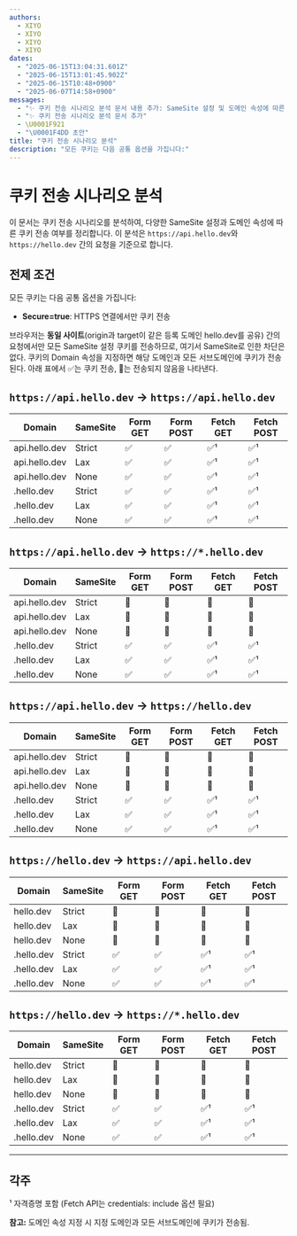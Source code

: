 ```yaml
---
authors:
  - XIYO
  - XIYO
  - XIYO
  - XIYO
dates:
  - "2025-06-15T13:04:31.601Z"
  - "2025-06-15T13:01:45.902Z"
  - "2025-06-15T10:48+0900"
  - "2025-06-07T14:58+0900"
messages:
  - "✨ 쿠키 전송 시나리오 분석 문서 내용 추가: SameSite 설정 및 도메인 속성에 따른 쿠키 전송 여부 정리"
  - "✨ 쿠키 전송 시나리오 분석 문서 추가"
  - \U0001F921
  - "\U0001F4DD 초안"
title: "쿠키 전송 시나리오 분석"
description: "모든 쿠키는 다음 공통 옵션을 가집니다:"
---
```

# 쿠키 전송 시나리오 분석

이 문서는 쿠키 전송 시나리오를 분석하여, 다양한 SameSite 설정과 도메인 속성에 따른 쿠키 전송 여부를 정리합니다. 이 분석은 `https://api.hello.dev`와 `https://hello.dev` 간의 요청을 기준으로 합니다.

## 전제 조건

모든 쿠키는 다음 공통 옵션을 가집니다:
- **Secure=true**: HTTPS 연결에서만 쿠키 전송

브라우저는 **동일 사이트**(origin과 target이 같은 등록 도메인 hello.dev를 공유) 간의 요청에서만 모든 SameSite 설정 쿠키를 전송하므로, 여기서 SameSite로 인한 차단은 없다. 쿠키의 Domain 속성을 지정하면 해당 도메인과 모든 서브도메인에 쿠키가 전송된다. 아래 표에서 ✅는 쿠키 전송, 🚫는 전송되지 않음을 나타낸다.

## `https://api.hello.dev` → `https://api.hello.dev`

|**Domain**|**SameSite**|**Form GET**|**Form POST**|**Fetch GET**|**Fetch POST**|
|---|---|---|---|---|---|
|api.hello.dev|Strict|✅|✅|✅¹|✅¹|
|api.hello.dev|Lax|✅|✅|✅¹|✅¹|
|api.hello.dev|None|✅|✅|✅¹|✅¹|
|.hello.dev|Strict|✅|✅|✅¹|✅¹|
|.hello.dev|Lax|✅|✅|✅¹|✅¹|
|.hello.dev|None|✅|✅|✅¹|✅¹|

## `https://api.hello.dev` → `https://*.hello.dev`

|**Domain**|**SameSite**|**Form GET**|**Form POST**|**Fetch GET**|**Fetch POST**|
|---|---|---|---|---|---|
|api.hello.dev|Strict|🚫|🚫|🚫|🚫|
|api.hello.dev|Lax|🚫|🚫|🚫|🚫|
|api.hello.dev|None|🚫|🚫|🚫|🚫|
|.hello.dev|Strict|✅|✅|✅¹|✅¹|
|.hello.dev|Lax|✅|✅|✅¹|✅¹|
|.hello.dev|None|✅|✅|✅¹|✅¹|

## `https://api.hello.dev` → `https://hello.dev`

|**Domain**|**SameSite**|**Form GET**|**Form POST**|**Fetch GET**|**Fetch POST**|
|---|---|---|---|---|---|
|api.hello.dev|Strict|🚫|🚫|🚫|🚫|
|api.hello.dev|Lax|🚫|🚫|🚫|🚫|
|api.hello.dev|None|🚫|🚫|🚫|🚫|
|.hello.dev|Strict|✅|✅|✅¹|✅¹|
|.hello.dev|Lax|✅|✅|✅¹|✅¹|
|.hello.dev|None|✅|✅|✅¹|✅¹|

## `https://hello.dev` → `https://api.hello.dev`

|**Domain**|**SameSite**|**Form GET**|**Form POST**|**Fetch GET**|**Fetch POST**|
|---|---|---|---|---|---|
|hello.dev|Strict|🚫|🚫|🚫|🚫|
|hello.dev|Lax|🚫|🚫|🚫|🚫|
|hello.dev|None|🚫|🚫|🚫|🚫|
|.hello.dev|Strict|✅|✅|✅¹|✅¹|
|.hello.dev|Lax|✅|✅|✅¹|✅¹|
|.hello.dev|None|✅|✅|✅¹|✅¹|

## `https://hello.dev` → `https://*.hello.dev`

|**Domain**|**SameSite**|**Form GET**|**Form POST**|**Fetch GET**|**Fetch POST**|
|---|---|---|---|---|---|
|hello.dev|Strict|🚫|🚫|🚫|🚫|
|hello.dev|Lax|🚫|🚫|🚫|🚫|
|hello.dev|None|🚫|🚫|🚫|🚫|
|.hello.dev|Strict|✅|✅|✅¹|✅¹|
|.hello.dev|Lax|✅|✅|✅¹|✅¹|
|.hello.dev|None|✅|✅|✅¹|✅¹|

---

## 각주

¹ 자격증명 포함 (Fetch API는 credentials: include 옵션 필요)

**참고:** 도메인 속성 지정 시 지정 도메인과 모든 서브도메인에 쿠키가 전송됨.
